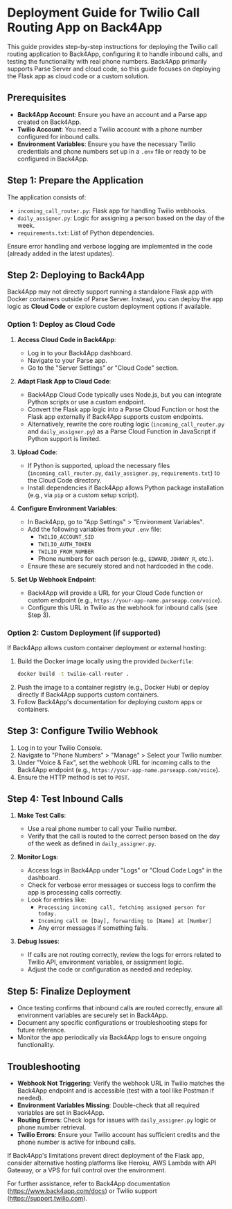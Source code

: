 # Deployment Guide for Twilio Call Routing App on Back4App

This guide provides step-by-step instructions for deploying the Twilio call routing application to Back4App, configuring it to handle inbound calls, and testing the functionality with real phone numbers. Back4App primarily supports Parse Server and cloud code, so this guide focuses on deploying the Flask app as cloud code or a custom solution.

## Prerequisites

- **Back4App Account**: Ensure you have an account and a Parse app created on Back4App.
- **Twilio Account**: You need a Twilio account with a phone number configured for inbound calls.
- **Environment Variables**: Ensure you have the necessary Twilio credentials and phone numbers set up in a `.env` file or ready to be configured in Back4App.

## Step 1: Prepare the Application

The application consists of:
- `incoming_call_router.py`: Flask app for handling Twilio webhooks.
- `daily_assigner.py`: Logic for assigning a person based on the day of the week.
- `requirements.txt`: List of Python dependencies.

Ensure error handling and verbose logging are implemented in the code (already added in the latest updates).

## Step 2: Deploying to Back4App

Back4App may not directly support running a standalone Flask app with Docker containers outside of Parse Server. Instead, you can deploy the app logic as **Cloud Code** or explore custom deployment options if available.

### Option 1: Deploy as Cloud Code

1. **Access Cloud Code in Back4App**:
   - Log in to your Back4App dashboard.
   - Navigate to your Parse app.
   - Go to the "Server Settings" or "Cloud Code" section.

2. **Adapt Flask App to Cloud Code**:
   - Back4App Cloud Code typically uses Node.js, but you can integrate Python scripts or use a custom endpoint.
   - Convert the Flask app logic into a Parse Cloud Function or host the Flask app externally if Back4App supports custom endpoints.
   - Alternatively, rewrite the core routing logic (`incoming_call_router.py` and `daily_assigner.py`) as a Parse Cloud Function in JavaScript if Python support is limited.

3. **Upload Code**:
   - If Python is supported, upload the necessary files (`incoming_call_router.py`, `daily_assigner.py`, `requirements.txt`) to the Cloud Code directory.
   - Install dependencies if Back4App allows Python package installation (e.g., via `pip` or a custom setup script).

4. **Configure Environment Variables**:
   - In Back4App, go to "App Settings" > "Environment Variables".
   - Add the following variables from your `.env` file:
     - `TWILIO_ACCOUNT_SID`
     - `TWILIO_AUTH_TOKEN`
     - `TWILIO_FROM_NUMBER`
     - Phone numbers for each person (e.g., `EDWARD`, `JOHNNY_R`, etc.).
   - Ensure these are securely stored and not hardcoded in the code.

5. **Set Up Webhook Endpoint**:
   - Back4App will provide a URL for your Cloud Code function or custom endpoint (e.g., `https://your-app-name.parseapp.com/voice`).
   - Configure this URL in Twilio as the webhook for inbound calls (see Step 3).

### Option 2: Custom Deployment (if supported)

If Back4App allows custom container deployment or external hosting:
1. Build the Docker image locally using the provided `Dockerfile`:
   ```bash
   docker build -t twilio-call-router .
   ```
2. Push the image to a container registry (e.g., Docker Hub) or deploy directly if Back4App supports custom containers.
3. Follow Back4App's documentation for deploying custom apps or containers.

## Step 3: Configure Twilio Webhook

1. Log in to your Twilio Console.
2. Navigate to "Phone Numbers" > "Manage" > Select your Twilio number.
3. Under "Voice & Fax", set the webhook URL for incoming calls to the Back4App endpoint (e.g., `https://your-app-name.parseapp.com/voice`).
4. Ensure the HTTP method is set to `POST`.

## Step 4: Test Inbound Calls

1. **Make Test Calls**:
   - Use a real phone number to call your Twilio number.
   - Verify that the call is routed to the correct person based on the day of the week as defined in `daily_assigner.py`.

2. **Monitor Logs**:
   - Access logs in Back4App under "Logs" or "Cloud Code Logs" in the dashboard.
   - Check for verbose error messages or success logs to confirm the app is processing calls correctly.
   - Look for entries like:
     - `Processing incoming call, fetching assigned person for today.`
     - `Incoming call on [Day], forwarding to [Name] at [Number]`
     - Any error messages if something fails.

3. **Debug Issues**:
   - If calls are not routing correctly, review the logs for errors related to Twilio API, environment variables, or assignment logic.
   - Adjust the code or configuration as needed and redeploy.

## Step 5: Finalize Deployment

- Once testing confirms that inbound calls are routed correctly, ensure all environment variables are securely set in Back4App.
- Document any specific configurations or troubleshooting steps for future reference.
- Monitor the app periodically via Back4App logs to ensure ongoing functionality.

## Troubleshooting

- **Webhook Not Triggering**: Verify the webhook URL in Twilio matches the Back4App endpoint and is accessible (test with a tool like Postman if needed).
- **Environment Variables Missing**: Double-check that all required variables are set in Back4App.
- **Routing Errors**: Check logs for issues with `daily_assigner.py` logic or phone number retrieval.
- **Twilio Errors**: Ensure your Twilio account has sufficient credits and the phone number is active for inbound calls.

If Back4App's limitations prevent direct deployment of the Flask app, consider alternative hosting platforms like Heroku, AWS Lambda with API Gateway, or a VPS for full control over the environment.

For further assistance, refer to Back4App documentation (https://www.back4app.com/docs) or Twilio support (https://support.twilio.com).
